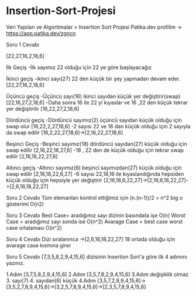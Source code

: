 # Insertion-Sort-Projesi
Veri Yapıları ve Algoritmalar > Insertion Sort Projesi
Patika.dev profilim -> https://app.patika.dev/zgncn

Soru 1 Cevabı

[22,27,16,2,18,6]

İlk Geçiş
-İlk sayımız 22 olduğu için 22 ye göre başlayacağız

İkinci geçiş
-ikinci sayı(27) 22 den küçük bir şey yapmadan devam  eder. 
[22,27,16,2,18,6]

Üçüncü geçiş
-Üçüncü sayı(16) ikinci sayıdan küçük yer değiştirir(swap)
[22,16,27,2,18,6]
-Daha sonra 16 ile 22 yi kıyaslar ve 16 ,22 den küçük tekrar yer değiştirilir
[16,22,27,2,18,6]

Dördüncü geçiş
-Dördüncü sayımız(2) üçüncü sayıdan küçük olduğu için swap olur
[16,22,2,27,18,6]
-2 sayısı 22 ve 16 dan küçük olduğu için 2 sayıyla da swap edilir
[16,2,22,27,18,6]->[2,16,22,27,18,6]

Beşinci Geçiş
-Beşinci sayımız(18) dördüncü sayıdan(27) küçük olduğu için swap edilir
[2,16,22,18,27,6]
-18 , 22 den de küçük olduğu için tekrar swap edilir
[2,16,18,22,27,6]

Altıncı geçiş
-Altıncı sayımız(6) beşinci sayımızdan(27) küçük olduğu için swap edilir
[2,16,18,22,6,27]
-6 sayısı 22,18,16 ile kıyaslandığında hepsiden küçük olduğu için hepsiyle yer değiştirir
[2,16,18,6,22,27]->[2,16,6,18,22,27]->[2,6,16,18,22,27]


Soru 2 Cevabı
Tüm elemanları kontrol ettiğimiz için (n.(n-1))/2 = n^2
big o gösterimi O(n2)

Soru 3 Cevabı
Best Case= aradığımız sayı dizinin basındata işe O(n)
Worst Case = aradığımız sayı sonda ise O(n^2)
Avarage Case = best case worst case ortalaması O(n^2)

Soru 4 Cevabı
Dizi sıralanınca ->[2,6,16,18,22,27] 18 ortada olduğu için avarage case kısmına girer

Soru 5 Cevabı
[7,3,5,8,2,9,4,15,6] dizisinin Insertion Sort'a göre ilk 4 adımını yazınız.

1.Adım
[3,7,5,8,2,9,4,15,6]
2.Adım
[3,5,7,8,2,9,4,15,6]
3.Adım
değişiklik olmaz 3. sayı(7) 4. sayıdan(8) küçük
4.Adım
[3,5,7,2,8,9,4,15,6]->[3,5,2,7,8,9,4,15,6]->[3,2,5,7,8,9,4,15,6]->[2,3,5,7,8,9,4,15,6]





